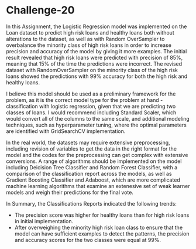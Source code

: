 # Challenge-20
In this Assignment, the Logistic Regression model was implemented on the Loan dataset to predict high risk loans and healthy loans both without alterations to the dataset, as well as with Random OverSampler to overbalance the minority class of high risk loans in order to increase precision and accuracy of the model by giving it more examples. The initial result revealed that high risk loans were predicted with precision of 85%, meaning that 15% of the time the predictions were incorrect. The revised dataset with RandomOverSampler on the minority class of the high risk loans showed the predictions with 99% accuracy for both the high risk and healthy loans. 

I believe this model should be used as a preliminary framework for the problem, as it is the correct model type for the problem at hand - classification with logistic regression, given that we are predicting two classes of loans. I would recommend including Standard Scaler, which would convert all of the columns to the same scale, and additional modeling techniques, such as hyperparameter tuning, where the optimal parameters are identified with GridSearchCV implementation. 

In the real world, the datasets may require extensive preprocessing, including revision of variables to get the data in the right format for the model and the codes for the preprocessing can get complex with extensive conversions. A range of algorithms should be implemented on the model including Deicision Tree Classifier and Random Forest Classifier, with a comparison of the classification report across the models, as well as Gradient Boosting Classifier and Adaboost, which are more complicated machine learning algorithms that examine an extenesive set of weak learner models and weigh their predictions for the final vote. 

In Summary, the Classifications Reports indicated the following trends:
- The precision score was higher for healthy loans than for high risk loans in initial implementation.
- After overweighing the minority high risk loan class to ensure that the model can have sufficient examples to detect the patterns, the precision and accuracy scores for the two classes were equal at 99%.

